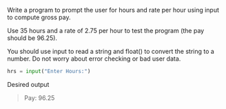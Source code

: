Write a program to prompt the user for hours and rate per hour using input to compute gross pay. 

Use 35 hours and a rate of 2.75 per hour to test the program (the pay should be 96.25). 

You should use input to read a string and float() to convert the string to a number. Do not worry about error checking or bad user data.

```python
hrs = input("Enter Hours:")
```

Desired output

> Pay: 96.25